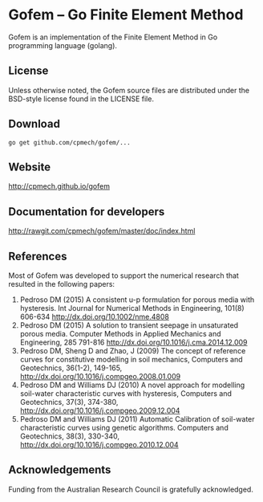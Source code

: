 # Gofem &ndash; Go Finite Element Method

Gofem is an implementation of the Finite Element Method in Go programming
language (golang).

## License

Unless otherwise noted, the Gofem source files are distributed
under the BSD-style license found in the LICENSE file.

## Download

```
go get github.com/cpmech/gofem/...
```

## Website

http://cpmech.github.io/gofem

## Documentation for developers

http://rawgit.com/cpmech/gofem/master/doc/index.html

## References
Most of Gofem was developed to support the numerical research that resulted in the following papers:

1. Pedroso DM (2015) A consistent u-p formulation for porous media with hysteresis. Int Journal for Numerical Methods in Engineering, 101(8) 606-634 http://dx.doi.org/10.1002/nme.4808
2. Pedroso DM (2015) A solution to transient seepage in unsaturated porous media. Computer Methods in Applied Mechanics and Engineering, 285 791-816 http://dx.doi.org/10.1016/j.cma.2014.12.009
3. Pedroso DM, Sheng D and Zhao, J (2009) The concept of reference curves for constitutive modelling in soil mechanics, Computers and Geotechnics, 36(1-2), 149-165, http://dx.doi.org/10.1016/j.compgeo.2008.01.009
4. Pedroso DM and Williams DJ (2010) A novel approach for modelling soil-water characteristic curves with hysteresis, Computers and Geotechnics, 37(3), 374-380, http://dx.doi.org/10.1016/j.compgeo.2009.12.004
5. Pedroso DM and Williams DJ (2011) Automatic Calibration of soil-water characteristic curves using genetic algorithms. Computers and Geotechnics, 38(3), 330-340, http://dx.doi.org/10.1016/j.compgeo.2010.12.004

## Acknowledgements
Funding from the Australian Research Council is gratefully acknowledged.
